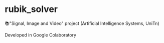 # rubik_solver
📚"Signal, Image and Video" project (Artificial Intelligence Systems, UniTn)

Developed in Google Colaboratory
